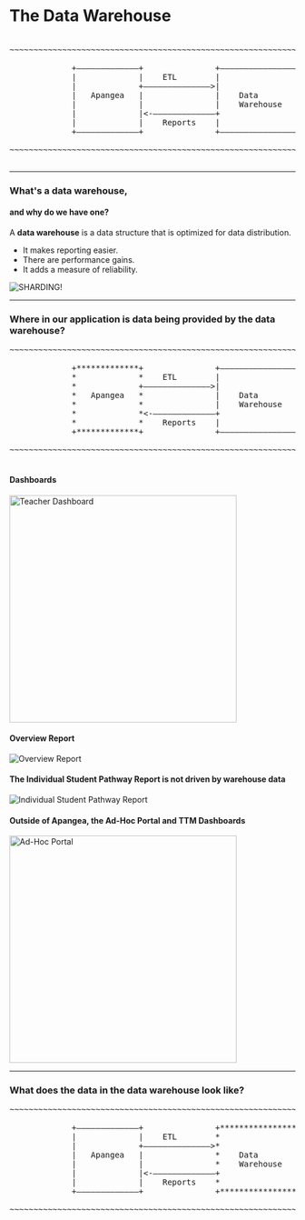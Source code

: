# The Data Warehouse

<pre><!-- Using pre instead of backticks because I can't make backticks stop syntax highlighting. -->
~~~~~~~~~~~~~~~~~~~~~~~~~~~~~~~~~~~~~~~~~~~~~~~~~~~~~~~~~~~~~~~~~~~~~~~~~~~~

             +–––––––––––––+               +–––––––––––––––––+
             |             |    ETL        |                 |
             |             +––––––––––––––>|                 |
             |   Apangea   |               |    Data         |
             |             |               |    Warehouse    |
             |             |<-–––––––––––––+                 |
             |             |    Reports    |                 |
             +–––––––––––––+               +–––––––––––––––––+

~~~~~~~~~~~~~~~~~~~~~~~~~~~~~~~~~~~~~~~~~~~~~~~~~~~~~~~~~~~~~~~~~~~~~~~~~~~~

</pre>

---

###  What's a data warehouse,
#### and why do we have one?


A **data warehouse** is a data structure that is optimized for data distribution.


- It makes reporting easier.
- There are performance gains.
- It adds a measure of reliability.


<img src='http://v1.memecaptain.com/9d85c7.jpg' alt='SHARDING!' />

---

### Where in our application is data being provided by the data warehouse?

<pre>
~~~~~~~~~~~~~~~~~~~~~~~~~~~~~~~~~~~~~~~~~~~~~~~~~~~~~~~~~~~~~~~~~~~~~~~~~~~~

             +*************+               +–––––––––––––––––+
             *             *    ETL        |                 |
             *             +––––––––––––––>|                 |
             *   Apangea   *               |    Data         |
             *             *               |    Warehouse    |
             *             *<-–––––––––––––+                 |
             *             *    Reports    |                 |
             +*************+               +–––––––––––––––––+

~~~~~~~~~~~~~~~~~~~~~~~~~~~~~~~~~~~~~~~~~~~~~~~~~~~~~~~~~~~~~~~~~~~~~~~~~~~~

</pre>


#### Dashboards

<img src='http://www.evernote.com/shard/s17/sh/bf6f09d9-4358-47a5-9457-dc660ad62a1d/bd43fcc5eed0b811b7af6bc5b468f053/res/2b70173b-3dfe-4a7d-9268-1fbce1ee6722/skitch.png' alt='Teacher Dashboard' height=400px />


#### Overview Report

<img src='http://www.evernote.com/shard/s17/sh/de09d94e-a536-414d-b370-beaa15b847a2/e46ae3ad36adc1556a4d80db33a842c0/res/24583c27-6a59-42eb-ac07-ee29e013ef73/skitch.png' alt='Overview Report' />


#### The Individual Student Pathway Report is **not** driven by warehouse data

<img src='http://www.evernote.com/shard/s17/sh/263d4aac-00f8-4096-95eb-601bccd66b7b/699f57320f85f45e1480ab51c251458c/res/8e1dd001-557b-4ea0-9985-61a54c1a3a08/skitch.png' alt='Individual Student Pathway Report' />


#### Outside of Apangea, the Ad-Hoc Portal and TTM Dashboards

<img src='http://www.evernote.com/shard/s17/sh/c55ed20d-72dd-497e-857a-939f5e11406e/0f4575429ba9a77fae9c707cd025c68a/res/15b74635-0f7e-41c7-94aa-d46d2ca03fc3/skitch.png' alt='Ad-Hoc Portal' height=400px />

---

### What does the data in the data warehouse look like?

<pre>
~~~~~~~~~~~~~~~~~~~~~~~~~~~~~~~~~~~~~~~~~~~~~~~~~~~~~~~~~~~~~~~~~~~~~~~~~~~~

             +–––––––––––––+               +*****************+
             |             |    ETL        *                 *
             |             +––––––––––––––>*                 *
             |   Apangea   |               *    Data         *
             |             |               *    Warehouse    *
             |             |<-–––––––––––––+                 *
             |             |    Reports    *                 *
             +–––––––––––––+               +*****************+

~~~~~~~~~~~~~~~~~~~~~~~~~~~~~~~~~~~~~~~~~~~~~~~~~~~~~~~~~~~~~~~~~~~~~~~~~~~~

</pre>